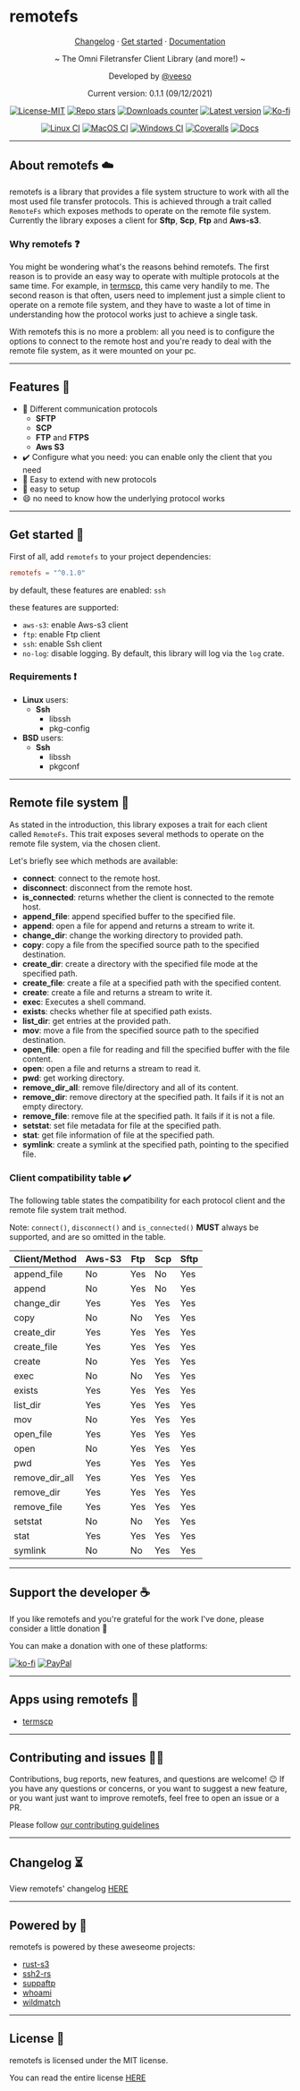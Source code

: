 # remotefs

<p align="center">
  <a href="https://veeso.github.io/remotefs/blob/main/CHANGELOG.md" target="_blank">Changelog</a>
  ·
  <a href="https://veeso.github.io/remotefs/#get-started" target="_blank">Get started</a>
  ·
  <a href="https://docs.rs/remotefs" target="_blank">Documentation</a>
</p>

<p align="center">~ The Omni Filetransfer Client Library (and more!) ~</p>

<p align="center">Developed by <a href="https://veeso.github.io/" target="_blank">@veeso</a></p>
<p align="center">Current version: 0.1.1 (09/12/2021)</p>

<p align="center">
  <a href="https://opensource.org/licenses/MIT"
    ><img
      src="https://img.shields.io/badge/License-MIT-teal.svg"
      alt="License-MIT"
  /></a>
  <a href="https://github.com/veeso/remotefs-rs/stargazers"
    ><img
      src="https://img.shields.io/github/stars/veeso/remotefs-rs.svg"
      alt="Repo stars"
  /></a>
  <a href="https://crates.io/crates/remotefs"
    ><img
      src="https://img.shields.io/crates/d/remotefs.svg"
      alt="Downloads counter"
  /></a>
  <a href="https://crates.io/crates/remotefs"
    ><img
      src="https://img.shields.io/crates/v/remotefs.svg"
      alt="Latest version"
  /></a>
  <a href="https://ko-fi.com/veeso">
    <img
      src="https://img.shields.io/badge/donate-ko--fi-red"
      alt="Ko-fi"
  /></a>
</p>
<p align="center">
  <a href="https://github.com/veeso/remotefs-rs/actions"
    ><img
      src="https://github.com/veeso/remotefs-rs/workflows/Linux/badge.svg"
      alt="Linux CI"
  /></a>
  <a href="https://github.com/veeso/remotefs-rs/actions"
    ><img
      src="https://github.com/veeso/remotefs-rs/workflows/MacOS/badge.svg"
      alt="MacOS CI"
  /></a>
  <a href="https://github.com/veeso/remotefs-rs/actions"
    ><img
      src="https://github.com/veeso/remotefs-rs/workflows/Windows/badge.svg"
      alt="Windows CI"
  /></a>
  <a href="https://coveralls.io/github/veeso/remotefs-rs"
    ><img
      src="https://coveralls.io/repos/github/veeso/remotefs-rs/badge.svg"
      alt="Coveralls"
  /></a>
  <a href="https://docs.rs/remotefs"
    ><img
      src="https://docs.rs/remotefs/badge.svg"
      alt="Docs"
  /></a>
</p>

---

## About remotefs ☁️

remotefs is a library that provides a file system structure to work with all the most used file transfer protocols.
This is achieved through a trait called `RemoteFs` which exposes methods to operate on the remote file system.
Currently the library exposes a client for **Sftp**, **Scp**, **Ftp** and **Aws-s3**.

### Why remotefs ❓

You might be wondering what's the reasons behind remotefs.
The first reason is to provide an easy way to operate with multiple protocols at the same time.
For example, in [termscp](https://github.com/veeso/termscp), this came very handily to me.
The second reason is that often, users need to implement just a simple client to operate on a remote file system, and they have to waste a lot of time in understanding how the protocol works just to achieve a single task.

With remotefs this is no more a problem: all you need is to configure the options to connect to the remote host and you're ready to deal with the remote file system, as it were mounted on your pc.

---

## Features 🎁

- 📁  Different communication protocols
  - **SFTP**
  - **SCP**
  - **FTP** and **FTPS**
  - **Aws S3**
- ✔️ Configure what you need: you can enable only the client that you need
- 🤖 Easy to extend with new protocols
- 🚀 easy to setup
- 😄 no need to know how the underlying protocol works

---

## Get started 🚀

First of all, add `remotefs` to your project dependencies:

```toml
remotefs = "^0.1.0"
```

by default, these features are enabled: `ssh`

these features are supported:

- `aws-s3`: enable Aws-s3 client
- `ftp`: enable Ftp client
- `ssh`: enable Ssh client
- `no-log`: disable logging. By default, this library will log via the `log` crate.

### Requirements ❗

- **Linux** users:
  - **Ssh**
    - libssh
    - pkg-config
- **BSD** users:
  - **Ssh**
    - libssh
    - pkgconf

---

## Remote file system 💾

As stated in the introduction, this library exposes a trait for each client called `RemoteFs`.
This trait exposes several methods to operate on the remote file system, via the chosen client.

Let's briefly see which methods are available:

- **connect**: connect to the remote host.
- **disconnect**: disconnect from the remote host.
- **is_connected**: returns whether the client is connected to the remote host.
- **append_file**: append specified buffer to the specified file.
- **append**: open a file for append and returns a stream to write it.
- **change_dir**: change the working directory to provided path.
- **copy**: copy a file from the specified source path to the specified destination.
- **create_dir**: create a directory with the specified file mode at the specified path.
- **create_file**: create a file at a specified path with the specified content.
- **create**: create a file and returns a stream to write it.
- **exec**: Executes a shell command.
- **exists**: checks whether file at specified path exists.
- **list_dir**: get entries at the provided path.
- **mov**: move a file from the specified source path to the specified destination.
- **open_file**: open a file for reading and fill the specified buffer with the file content.
- **open**: open a file and returns a stream to read it.
- **pwd**: get working directory.
- **remove_dir_all**: remove file/directory and all of its content.
- **remove_dir**: remove directory at the specified path. It fails if it is not an empty directory.
- **remove_file**: remove file at the specified path. It fails if it is not a file.
- **setstat**: set file metadata for file at the specified path.
- **stat**: get file information of file at the specified path.
- **symlink**: create a symlink at the specified path, pointing to the specified file.

### Client compatibility table ✔️

The following table states the compatibility for each protocol client and the remote file system trait method.

Note: `connect()`, `disconnect()` and `is_connected()` **MUST** always be supported, and are so omitted in the table.

| Client/Method  | Aws-S3 | Ftp | Scp | Sftp |
|----------------|--------|-----|-----|------|
| append_file    | No     | Yes | No  | Yes  |
| append         | No     | Yes | No  | Yes  |
| change_dir     | Yes    | Yes | Yes | Yes  |
| copy           | No     | No  | Yes | Yes  |
| create_dir     | Yes    | Yes | Yes | Yes  |
| create_file    | Yes    | Yes | Yes | Yes  |
| create         | No     | Yes | Yes | Yes  |
| exec           | No     | No  | Yes | Yes  |
| exists         | Yes    | Yes | Yes | Yes  |
| list_dir       | Yes    | Yes | Yes | Yes  |
| mov            | No     | Yes | Yes | Yes  |
| open_file      | Yes    | Yes | Yes | Yes  |
| open           | No     | Yes | Yes | Yes  |
| pwd            | Yes    | Yes | Yes | Yes  |
| remove_dir_all | Yes    | Yes | Yes | Yes  |
| remove_dir     | Yes    | Yes | Yes | Yes  |
| remove_file    | Yes    | Yes | Yes | Yes  |
| setstat        | No     | No  | Yes | Yes  |
| stat           | Yes    | Yes | Yes | Yes  |
| symlink        | No     | No  | Yes | Yes  |

---

## Support the developer ☕

If you like remotefs and you're grateful for the work I've done, please consider a little donation 🥳

You can make a donation with one of these platforms:

[![ko-fi](https://img.shields.io/badge/Ko--fi-F16061?style=for-the-badge&logo=ko-fi&logoColor=white)](https://ko-fi.com/veeso)
[![PayPal](https://img.shields.io/badge/PayPal-00457C?style=for-the-badge&logo=paypal&logoColor=white)](https://www.paypal.me/chrisintin)

---

## Apps using remotefs 🚀

- [termscp](https://github.com/veeso/termscp)

---

## Contributing and issues 🤝🏻

Contributions, bug reports, new features, and questions are welcome! 😉
If you have any questions or concerns, or you want to suggest a new feature, or you want just want to improve remotefs, feel free to open an issue or a PR.

Please follow [our contributing guidelines](CONTRIBUTING.md)

---

## Changelog ⏳

View remotefs' changelog [HERE](CHANGELOG.md)

---

## Powered by 💪

remotefs is powered by these aweseome projects:

- [rust-s3](https://github.com/durch/rust-s3)
- [ssh2-rs](https://github.com/alexcrichton/ssh2-rs)
- [suppaftp](https://github.com/veeso/suppaftp)
- [whoami](https://github.com/libcala/whoami)
- [wildmatch](https://github.com/becheran/wildmatch)

---

## License 📃

remotefs is licensed under the MIT license.

You can read the entire license [HERE](LICENSE)
